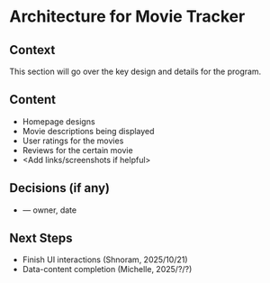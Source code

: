 # Architecture for Movie Tracker

## Context
This section will go over the key design and details for the program.

## Content
- Homepage designs
- Movie descriptions being displayed
- User ratings for the movies
- Reviews for the certain movie
- <Add links/screenshots if helpful>

## Decisions (if any)
- <Decision> — owner, date

## Next Steps
- Finish UI interactions (Shnoram, 2025/10/21)
- Data-content completion (Michelle, 2025/?/?)